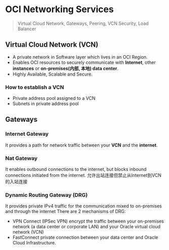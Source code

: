 
# OCI Networking Services


> Virtual Cloud Network, Gateways, Peering, VCN Security, Load Balancer

## Virtual Cloud Network (VCN)

- A private network in Software layer which lives in an OCI Region.
- Enables OCI resources to securely communicate with **Internet**, other **instances** or **on-premises(内部, 本地) data center**.
- Highly Available, Scalable and Secure.

### How to establish a VCN

- Private address pool assigned to a VCN
- Subnets in private address pool

## Gateways

### Internet Gateway 

It provides a path for network traffic between your **VCN** and the **internet**.

### Nat Gateway
It enables outbound connections to the internet, but blocks inbound connections initiated from the internet. 允许出站连接但禁止从Internet到VCN的入站连接

### Dynamic Routing Gateway (DRG)
It provides private IPv4 traffic for the communication mixed to on-premises and through the internet
There are 2 mechanisms of DRG:
- VPN Connect (IPSec VPN)
encrypt the traffic between your on-premises network (a data center or corporate LAN) and your Oracle virtual cloud network (VCN)
- FastConnect
private connection between your data center and Oracle Cloud Infrastructure.








<!--stackedit_data:
eyJoaXN0b3J5IjpbLTcwNTY2MjE4MCwtODA3ODUxMDk1LC05Mz
IzODI0NTUsMTUyNTMyMzY1MywxMTI0ODI4MjYwLDQzMDQ4NTY5
MV19
-->